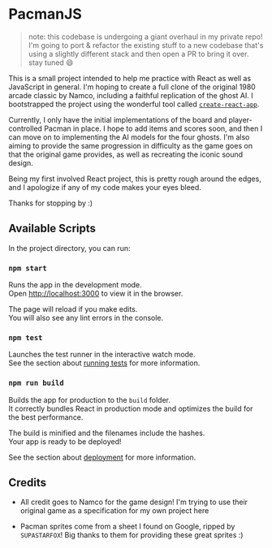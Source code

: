 # PacmanJS 

>note: this codebase is undergoing a giant overhaul in my private repo! I'm going to port & refactor the existing stuff to a new codebase that's using a slightly different stack and then open a PR to bring it over. stay tuned 😄

This is a small project intended to help me practice with React as well as JavaScript in general. I'm hoping to create a full clone of the original 1980 arcade classic by Namco, including a faithful replication of the ghost AI. I bootstrapped the project using the wonderful tool called [`create-react-app`](https://github.com/facebook/create-react-app).

Currently, I only have the initial implementations of the board and player-controlled Pacman in place. I hope to add items and scores soon, and then I can move on to implementing the AI models for the four ghosts. I'm also aiming to provide the same progression in difficulty as the game goes on that the original game provides, as well as recreating the iconic sound design.

Being my first involved React project, this is pretty rough around the edges, and I apologize if any of my code makes your eyes bleed.

Thanks for stopping by :)


## Available Scripts

In the project directory, you can run:

### `npm start`

Runs the app in the development mode.\
Open [http://localhost:3000](http://localhost:3000) to view it in the browser.

The page will reload if you make edits.\
You will also see any lint errors in the console.

### `npm test`

Launches the test runner in the interactive watch mode.\
See the section about [running tests](https://facebook.github.io/create-react-app/docs/running-tests) for more information.

### `npm run build`

Builds the app for production to the `build` folder.\
It correctly bundles React in production mode and optimizes the build for the best performance.

The build is minified and the filenames include the hashes.\
Your app is ready to be deployed!

See the section about [deployment](https://facebook.github.io/create-react-app/docs/deployment) for more information.

## Credits

- All credit goes to Namco for the game design! I'm trying to use their original game as a specification for my own project here

- Pacman sprites come from a sheet I found on Google, ripped by `SUPASTARFOX`! Big thanks to them for providing these great sprites :)

